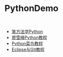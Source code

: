 # PythonDemo
 
* [笨方法学Python](https://wizardforcel.gitbooks.io/lpthw/content/5.html)
* [廖雪峰Python教程](http://www.liaoxuefeng.com/wiki/0014316089557264a6b348958f449949df42a6d3a2e542c000)
* [Python菜鸟教程](http://www.runoob.com/python3/python3-tutorial.html)
* [Eclipse与Git教程](http://blog.csdn.net/u014079773/article/details/51595127)
